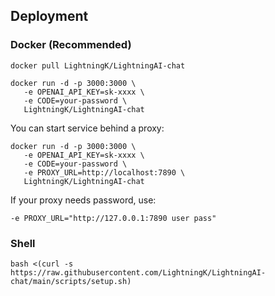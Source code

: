 ## Deployment
### Docker (Recommended)

```shell
docker pull LightningK/LightningAI-chat

docker run -d -p 3000:3000 \
   -e OPENAI_API_KEY=sk-xxxx \
   -e CODE=your-password \
   LightningK/LightningAI-chat
```

You can start service behind a proxy:

```shell
docker run -d -p 3000:3000 \
   -e OPENAI_API_KEY=sk-xxxx \
   -e CODE=your-password \
   -e PROXY_URL=http://localhost:7890 \
   LightningK/LightningAI-chat
```

If your proxy needs password, use:

```shell
-e PROXY_URL="http://127.0.0.1:7890 user pass"
```

### Shell

```shell
bash <(curl -s https://raw.githubusercontent.com/LightningK/LightningAI-chat/main/scripts/setup.sh)
```
